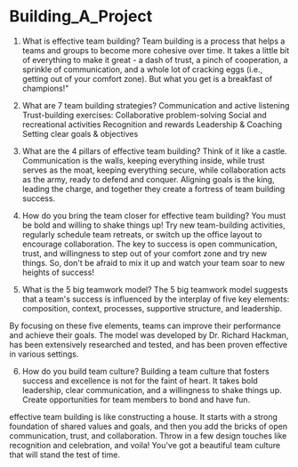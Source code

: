 # Building_A_Project

1. What is effective team building?
Team building is a process that helps a teams and groups to become more cohesive over time. It takes a little bit of everything to make it great - a dash of trust, a pinch of cooperation, a sprinkle of communication, and a whole lot of cracking eggs (i.e., getting out of your comfort zone). But what you get is a breakfast of champions!"

2. What are 7 team building strategies?
Communication and active listening
Trust-building exercises:
Collaborative problem-solving
Social and recreational activities
Recognition and rewards
Leadership & Coaching
Setting clear goals & objectives
3. What are the 4 pillars of effective team building?
Think of it like a castle. Communication is the walls, keeping everything inside, while trust serves as the moat, keeping everything secure, while collaboration acts as the army, ready to defend and conquer. Aligning goals is the king, leading the charge, and together they create a fortress of team building success.

4. How do you bring the team closer for effective team building?
You must be bold and willing to shake things up!
Try new team-building activities, regularly schedule team retreats, or switch up the office layout to encourage collaboration.
The key to success is open communication, trust, and willingness to step out of your comfort zone and try new things. So, don't be afraid to mix it up and watch your team soar to new heights of success!
5. What is the 5 big teamwork model?
The 5 big teamwork model suggests that a team's success is influenced by the interplay of five key elements: composition, context, processes, supportive structure, and leadership.

By focusing on these five elements, teams can improve their performance and achieve their goals. The model was developed by Dr. Richard Hackman, has been extensively researched and tested, and has been proven effective in various settings.

6. How do you build team culture?
Building a team culture that fosters success and excellence is not for the faint of heart. It takes bold leadership, clear communication, and a willingness to shake things up. Create opportunities for team members to bond and have fun.

effective team building is like constructing a house. It starts with a strong foundation of shared values and goals, and then you add the bricks of open communication, trust, and collaboration. Throw in a few design touches like recognition and celebration, and voila! You've got a beautiful team culture that will stand the test of time.
